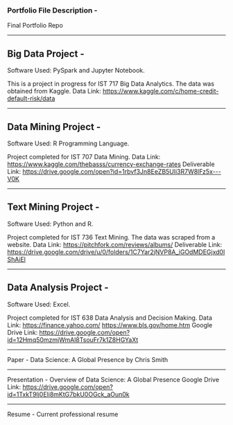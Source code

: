 ### Portfolio File Description -
Final Portfolio Repo

--------------------------------------------------------------

## Big Data Project -

Software Used: PySpark and Jupyter Notebook.

This is a project in progress for IST 717 Big Data Analytics. The data was obtained from Kaggle.
Data Link: https://www.kaggle.com/c/home-credit-default-risk/data

--------------------------------------------------------------

## Data Mining Project - 

Software Used: R Programming Language.

Project completed for IST 707 Data Mining.
Data Link: https://www.kaggle.com/thebasss/currency-exchange-rates Deliverable Link:
https://drive.google.com/open?id=1rbvf3Jn8EeZB5Uli3R7W8lFz5x---V0K

--------------------------------------------------------------

## Text Mining Project - 

Software Used: Python and R.

Project completed for IST 736 Text Mining. The data was scraped from a website.
Data Link: https://pitchfork.com/reviews/albums/ Deliverable Link:
https://drive.google.com/drive/u/0/folders/1C7Yar2jNVP8A_iGOdMDEGjxd0lShAiEl

--------------------------------------------------------------

## Data Analysis Project - 

Software Used: Excel.

Project completed for IST 638 Data Analysis and Decision Making.
Data Link: https://finance.yahoo.com/ https://www.bls.gov/home.htm Google Drive Link: https://drive.google.com/open?id=12Hmq50mzmjWmAl8TsouFr7k1Z8HGYaXt

--------------------------------------------------------------

Paper - 
Data Science: A Global Presence by Chris Smith 

--------------------------------------------------------------

Presentation - 
Overview of Data Science: A Global Presence Google Drive Link: https://drive.google.com/open?id=1TxkT9lj0Eli8mKtG7bkU0OGck_aOun0k

--------------------------------------------------------------

Resume - 
Current professional resume
